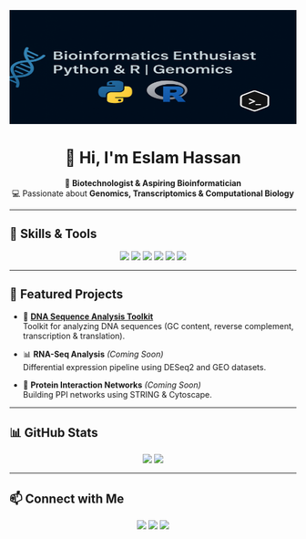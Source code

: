 <p align="center">
  <img src="https://github.com/Eslam-Hassan-Ragap/Eslam-Hassan-Ragap/blob/main/banner.png" alt="Eslam Hassan Bioinformatics Portfolio Banner" width="1000" height="200"/>
</p>

<h1 align="center">👋 Hi, I'm Eslam Hassan</h1>

<p align="center">
  🔬 <b>Biotechnologist & Aspiring Bioinformatician</b>  
  <br>
  💻 Passionate about <b>Genomics, Transcriptomics & Computational Biology</b>  
</p>

---

## 🧰 Skills & Tools  

<p align="center">
  <img src="https://img.shields.io/badge/Python-3776AB?style=for-the-badge&logo=python&logoColor=white"/>
  <img src="https://img.shields.io/badge/R-276DC3?style=for-the-badge&logo=r&logoColor=white"/>
  <img src="https://img.shields.io/badge/Bash-121011?style=for-the-badge&logo=gnu-bash&logoColor=white"/>
  <img src="https://img.shields.io/badge/C++-00599C?style=for-the-badge&logo=c%2B%2B&logoColor=white"/>
  <img src="https://img.shields.io/badge/BioPython-009688?style=for-the-badge&logo=python&logoColor=white"/>
  <img src="https://img.shields.io/badge/NGS%20Tools-FF9800?style=for-the-badge"/>
</p>

---

## 🚀 Featured Projects  

- 🧬 [**DNA Sequence Analysis Toolkit**](https://github.com/Eslam-Hassan-Ragap/DNA-Sequence-Analysis-Toolkit)  
  Toolkit for analyzing DNA sequences (GC content, reverse complement, transcription & translation).  

- 📊 **RNA-Seq Analysis** *(Coming Soon)*  
  Differential expression pipeline using DESeq2 and GEO datasets.  

- 🔗 **Protein Interaction Networks** *(Coming Soon)*  
  Building PPI networks using STRING & Cytoscape.  

---

## 📊 GitHub Stats  

<p align="center">
  <img src="https://github-readme-stats.vercel.app/api?username=Eslam-Hassan-Ragap&show_icons=true&theme=tokyonight" height="150"/>
  <img src="https://github-readme-stats.vercel.app/api/top-langs/?username=Eslam-Hassan-Ragap&layout=compact&theme=tokyonight" height="150"/>
</p>

---

## 📫 Connect with Me  

<p align="center">
  <a href="mailto:eslam.hassan.ragap@gmail.com"><img src="https://img.shields.io/badge/Email-D14836?style=for-the-badge&logo=gmail&logoColor=white"/></a>
  <a href="https://linkedin.com/in/eslam-hassan-ragap"><img src="https://img.shields.io/badge/LinkedIn-0A66C2?style=for-the-badge&logo=linkedin&logoColor=white"/></a>
  <a href="https://github.com/Eslam-Hassan-Ragap"><img src="https://img.shields.io/badge/GitHub-333?style=for-the-badge&logo=github&logoColor=white"/></a>
</p>
